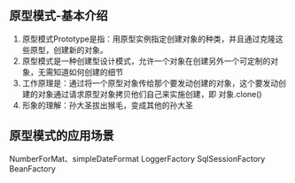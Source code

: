 ## 原型模式-基本介绍
1. 原型模式Prototype是指：用原型实例指定创建对象的种类，并且通过克隆这些原型，创建新的对象。
2. 原型模式是一种创建型设计模式，允许一个对象在创建另外一个可定制的对象，无需知道如何创建的细节
3. 工作原理是：通过将一个原型对象传给那个要发动创建的对象，这个要发动创建的对象通过请求原型对象拷贝他们自己来实施创建，即 对象.clone()
4. 形象的理解：孙大圣拔出猴毛，变成其他的孙大圣

## 原型模式的应用场景
NumberForMat、simpleDateFormat
LoggerFactory
SqlSessionFactory
BeanFactory
